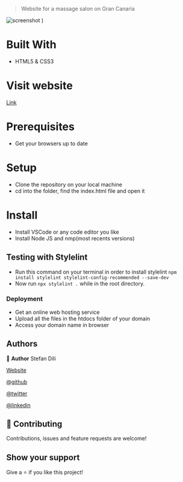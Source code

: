 > Website for a massage salon on Gran Canaria 

![screenshot](https://user-images.githubusercontent.com/55356496/87537781-7c8bf900-c69b-11ea-96f5-d12643b829de.png)
)


# Built With
- HTML5 & CSS3



# Visit website
[Link](https://studio-dili.com)


# Prerequisites

- Get your browsers up to date

# Setup

- Clone the repository on your local machine
- cd into the folder, find the index.html file and open it

# Install

- Install VSCode or any code editor you like
- Install Node JS and nmp(most recents versions)
## Testing with Stylelint
- Run this command on your terminal in order to install stylelint `npm install stylelint stylelint-config-recommended --save-dev`
- Now run `npx stylelint .` while in the root directory.


### Deployment

- Get an online web hosting service
- Upload all the files in the htdocs folder of your domain
- Access your domain name in browser

## Authors

👤 **Author**
Stefan Dili

[Website](https://stefan-dili.tech)

[@github](https://github.com/dili021)

[@twitter](https://twitter.com/dilistefan)

[@linkedin](https://linkedin.com/in/stefan-dili)

## 🤝 Contributing

Contributions, issues and feature requests are welcome!

## Show your support

Give a ⭐️ if you like this project!

